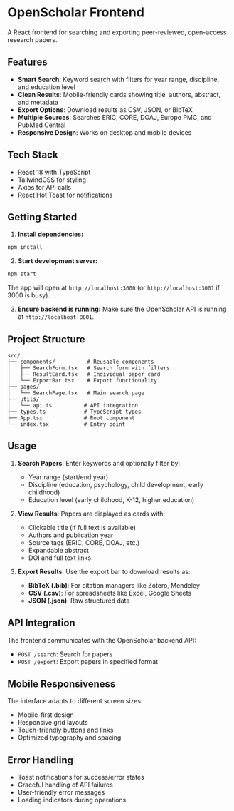 # OpenScholar Frontend

A React frontend for searching and exporting peer-reviewed, open-access research papers.

## Features

- **Smart Search**: Keyword search with filters for year range, discipline, and education level
- **Clean Results**: Mobile-friendly cards showing title, authors, abstract, and metadata
- **Export Options**: Download results as CSV, JSON, or BibTeX
- **Multiple Sources**: Searches ERIC, CORE, DOAJ, Europe PMC, and PubMed Central
- **Responsive Design**: Works on desktop and mobile devices

## Tech Stack

- React 18 with TypeScript
- TailwindCSS for styling
- Axios for API calls
- React Hot Toast for notifications

## Getting Started

1. **Install dependencies:**
```bash
npm install
```

2. **Start development server:**
```bash
npm start
```

The app will open at `http://localhost:3000` (or `http://localhost:3001` if 3000 is busy).

3. **Ensure backend is running:**
Make sure the OpenScholar API is running at `http://localhost:8001`.

## Project Structure

```
src/
├── components/          # Reusable components
│   ├── SearchForm.tsx   # Search form with filters
│   ├── ResultCard.tsx   # Individual paper card
│   └── ExportBar.tsx    # Export functionality
├── pages/
│   └── SearchPage.tsx   # Main search page
├── utils/
│   └── api.ts          # API integration
├── types.ts            # TypeScript types
├── App.tsx             # Root component
└── index.tsx           # Entry point
```

## Usage

1. **Search Papers**: Enter keywords and optionally filter by:
   - Year range (start/end year)
   - Discipline (education, psychology, child development, early childhood)
   - Education level (early childhood, K-12, higher education)

2. **View Results**: Papers are displayed as cards with:
   - Clickable title (if full text is available)
   - Authors and publication year
   - Source tags (ERIC, CORE, DOAJ, etc.)
   - Expandable abstract
   - DOI and full text links

3. **Export Results**: Use the export bar to download results as:
   - **BibTeX (.bib)**: For citation managers like Zotero, Mendeley
   - **CSV (.csv)**: For spreadsheets like Excel, Google Sheets
   - **JSON (.json)**: Raw structured data

## API Integration

The frontend communicates with the OpenScholar backend API:

- `POST /search`: Search for papers
- `POST /export`: Export papers in specified format

## Mobile Responsiveness

The interface adapts to different screen sizes:
- Mobile-first design
- Responsive grid layouts
- Touch-friendly buttons and links
- Optimized typography and spacing

## Error Handling

- Toast notifications for success/error states
- Graceful handling of API failures
- User-friendly error messages
- Loading indicators during operations